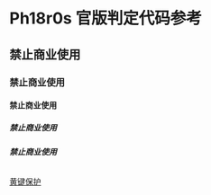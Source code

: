 # Ph18r0s 官版判定代码参考
## <strong>禁止商业使用</strong>
### <strong>禁止商业使用</strong>
#### <strong>禁止商业使用</strong>
##### <strong>禁止商业使用</strong>
###### <strong>禁止商业使用</strong>

[黄键保护](https://www.bilibili.com/video/BV1UT42167xb)

